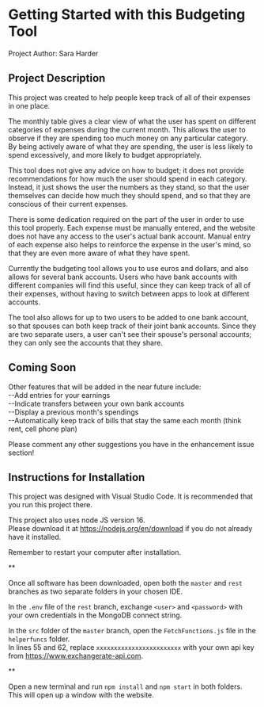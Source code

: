 # Getting Started with this Budgeting Tool

Project Author: Sara Harder

## Project Description

This project was created to help people keep track of all of their expenses in one place. 

The monthly table gives a clear view of what the user has spent on different categories of expenses during the current month. This allows the user to observe if they are spending too much money on any particular category. By being actively aware of what they are spending, the user is less likely to spend excessively, and more likely to budget appropriately.

This tool does not give any advice on how to budget; it does not provide recommendations for how much the user should spend in each category. Instead, it just shows the user the numbers as they stand, so that the user themselves can decide how much they should spend, and so that they are conscious of their current expenses.

There is some dedication required on the part of the user in order to use this tool properly. Each expense must be manually entered, and the website does not have any access to the user's actual bank account. Manual entry of each expense also helps to reinforce the expense in the user's mind, so that they are even more aware of what they have spent.

Currently the budgeting tool allows you to use euros and dollars, and also allows for several bank accounts. Users who have bank accounts with different companies will find this useful, since they can keep track of all of their expenses, without having to switch between apps to look at different accounts.

The tool also allows for up to two users to be added to one bank account, so that spouses can both keep track of their joint bank accounts. Since they are two separate users, a user can't see their spouse's personal accounts; they can only see the accounts that they share.

## Coming Soon

Other features that will be added in the near future include:\
    --Add entries for your earnings\
    --Indicate transfers between your own bank accounts\
    --Display a previous month's spendings\
    --Automatically keep track of bills that stay the same each month (think rent, cell phone plan)
    
Please comment any other suggestions you have in the enhancement issue section!

## Instructions for Installation

This project was designed with Visual Studio Code. It is recommended that you run this project there. 

This project also uses node JS version 16. \
Please download it at https://nodejs.org/en/download if you do not already have it installed. 

Remember to restart your computer after installation.

**

Once all software has been downloaded, open both the `master` and `rest` branches as two separate folders in your chosen IDE. 

In the `.env` file of the `rest` branch, exchange `<user>` and `<password>` with your own credentials in the MongoDB connect string. 

In the `src` folder of the `master` branch, open the `FetchFunctions.js` file in the `helperfuncs` folder. \
In lines 55 and 62, replace `xxxxxxxxxxxxxxxxxxxxxxxx` with your own api key from https://www.exchangerate-api.com. 

**
  
Open a new terminal and run `npm install` and `npm start` in both folders. \
This will open up a window with the website.
